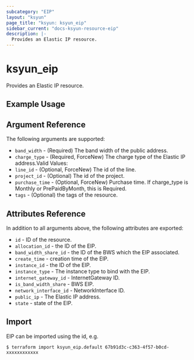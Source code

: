```yaml
---
subcategory: "EIP"
layout: "ksyun"
page_title: "ksyun: ksyun_eip"
sidebar_current: "docs-ksyun-resource-eip"
description: |-
  Provides an Elastic IP resource.
---
```


# ksyun_eip

Provides an Elastic IP resource.

## Example Usage



## Argument Reference

The following arguments are supported:

* `band_width` - (Required) The band width of the public address.
* `charge_type` - (Required, ForceNew) The charge type of the Elastic IP address.Valid Values:
* `line_id` - (Optional, ForceNew) The id of the line.
* `project_id` - (Optional) The id of the project.
* `purchase_time` - (Optional, ForceNew) Purchase time. If charge_type is Monthly or PrePaidByMonth, this is Required.
* `tags` - (Optional) the tags of the resource.

## Attributes Reference

In addition to all arguments above, the following attributes are exported:

* `id` - ID of the resource.
* `allocation_id` - the ID of the EIP.
* `band_width_share_id` - the ID of the BWS which the EIP associated.
* `create_time` - creation time of the EIP.
* `instance_id` - the ID of the EIP.
* `instance_type` - The instance type to bind with the EIP.
* `internet_gateway_id` - InternetGateway ID.
* `is_band_width_share` - BWS EIP.
* `network_interface_id` - NetworkInterface ID.
* `public_ip` - The Elastic IP address.
* `state` - state of the EIP.


## Import

EIP can be imported using the id, e.g.

```
$ terraform import ksyun_eip.default 67b91d3c-c363-4f57-b0cd-xxxxxxxxxxxx
```

